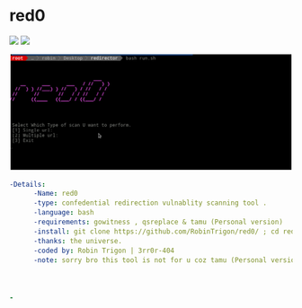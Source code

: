 # red0

<img src="https://img.shields.io/badge/-Linux-black?style=for-the-badge&logo=Linux&logoColor=white"> <img src="https://img.shields.io/badge/-Terminal-black?style=for-the-badge&logo=GNU%20Bash&logoColor=white">

<p align="center"><img alt="https://raw.githubusercontent.com/3rr0r-4O4/SecFuzzer/main/dirfuzzer.png" width="500px" src="https://raw.githubusercontent.com/RobinTrigon/red0/main/tool.png" /></p>


```yaml
-Details:
      -Name: red0
      -type: confedential redirection vulnablity scanning tool .
      -language: bash
      -requirements: gowitness , qsreplace & tamu (Personal version)
      -install: git clone https://github.com/RobinTrigon/red0/ ; cd red0 ; bash run.sh.sh
      -thanks: the universe.
      -coded by: Robin Trigon | 3rr0r-404
      -note: sorry bro this tool is not for u coz tamu (Personal version) is not exist in your computer.
    


-

```
